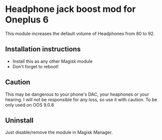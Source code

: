 #  Headphone jack boost mod for Oneplus 6

This module increases the default volume of Headphones from 80 to 92.

## Installation instructions
* Install this as any other Magisk module
* Don't forget to reboot!

## Caution
 This may be dangerous to your phone's DAC, your heaphones or your hearing. I will not be responsible for any loss, so use it with caution.
 To be only used on OOS 9.0.8

## Uninstall
 Just disable/remove the module in Magisk Manager.
